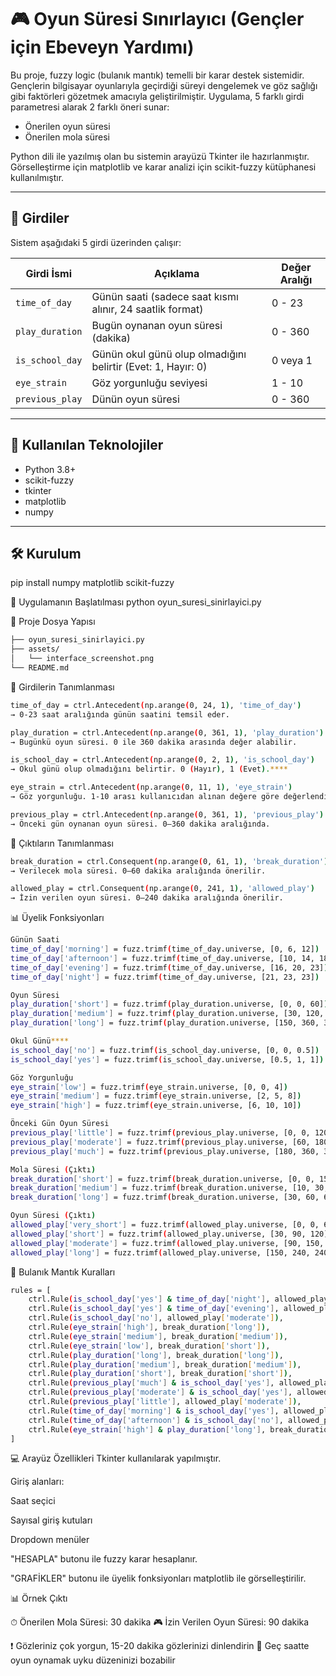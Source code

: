 # 🎮 Oyun Süresi Sınırlayıcı (Gençler için Ebeveyn Yardımı)

Bu proje, fuzzy logic (bulanık mantık) temelli bir karar destek sistemidir. Gençlerin bilgisayar oyunlarıyla geçirdiği süreyi dengelemek ve göz sağlığı gibi faktörleri gözetmek amacıyla geliştirilmiştir. Uygulama, 5 farklı girdi parametresi alarak 2 farklı öneri sunar:

- Önerilen oyun süresi
- Önerilen mola süresi

Python dili ile yazılmış olan bu sistemin arayüzü Tkinter ile hazırlanmıştır. Görselleştirme için matplotlib ve karar analizi için scikit-fuzzy kütüphanesi kullanılmıştır.

---

## 🧾 Girdiler

Sistem aşağıdaki 5 girdi üzerinden çalışır:

| Girdi İsmi         | Açıklama                                                                 | Değer Aralığı     |
|--------------------|--------------------------------------------------------------------------|-------------------|
| `time_of_day`      | Günün saati (sadece saat kısmı alınır, 24 saatlik format)                | 0 - 23            |
| `play_duration`    | Bugün oynanan oyun süresi (dakika)                                       | 0 - 360           |
| `is_school_day`    | Günün okul günü olup olmadığını belirtir (Evet: 1, Hayır: 0)              | 0 veya 1          |
| `eye_strain`       | Göz yorgunluğu seviyesi                                                  | 1 - 10            |
| `previous_play`    | Dünün oyun süresi                                                        | 0 - 360           |

---

## 🔧 Kullanılan Teknolojiler

- Python 3.8+
- scikit-fuzzy
- tkinter
- matplotlib
- numpy

---

## 🛠 Kurulum

pip install numpy matplotlib scikit-fuzzy

🚀 Uygulamanın Başlatılması
python oyun_suresi_sinirlayici.py

📂 Proje Dosya Yapısı

```bash
├── oyun_suresi_sinirlayici.py
├── assets/
│   └── interface_screenshot.png
└── README.md
``` 
📌 Girdilerin Tanımlanması
```bash
time_of_day = ctrl.Antecedent(np.arange(0, 24, 1), 'time_of_day')
→ 0-23 saat aralığında günün saatini temsil eder.

play_duration = ctrl.Antecedent(np.arange(0, 361, 1), 'play_duration')
→ Bugünkü oyun süresi. 0 ile 360 dakika arasında değer alabilir.

is_school_day = ctrl.Antecedent(np.arange(0, 2, 1), 'is_school_day')
→ Okul günü olup olmadığını belirtir. 0 (Hayır), 1 (Evet).****

eye_strain = ctrl.Antecedent(np.arange(0, 11, 1), 'eye_strain')
→ Göz yorgunluğu. 1-10 arası kullanıcıdan alınan değere göre değerlendirilir.

previous_play = ctrl.Antecedent(np.arange(0, 361, 1), 'previous_play')
→ Önceki gün oynanan oyun süresi. 0–360 dakika aralığında.
```

📌 Çıktıların Tanımlanması
```bash
break_duration = ctrl.Consequent(np.arange(0, 61, 1), 'break_duration')
→ Verilecek mola süresi. 0–60 dakika aralığında önerilir.

allowed_play = ctrl.Consequent(np.arange(0, 241, 1), 'allowed_play')
→ İzin verilen oyun süresi. 0–240 dakika aralığında önerilir.
```

📊 Üyelik Fonksiyonları
```bash
Günün Saati
time_of_day['morning'] = fuzz.trimf(time_of_day.universe, [0, 6, 12])
time_of_day['afternoon'] = fuzz.trimf(time_of_day.universe, [10, 14, 18])
time_of_day['evening'] = fuzz.trimf(time_of_day.universe, [16, 20, 23])
time_of_day['night'] = fuzz.trimf(time_of_day.universe, [21, 23, 23])

Oyun Süresi
play_duration['short'] = fuzz.trimf(play_duration.universe, [0, 0, 60])
play_duration['medium'] = fuzz.trimf(play_duration.universe, [30, 120, 180])
play_duration['long'] = fuzz.trimf(play_duration.universe, [150, 360, 360])

Okul Günü****
is_school_day['no'] = fuzz.trimf(is_school_day.universe, [0, 0, 0.5])
is_school_day['yes'] = fuzz.trimf(is_school_day.universe, [0.5, 1, 1])

Göz Yorgunluğu
eye_strain['low'] = fuzz.trimf(eye_strain.universe, [0, 0, 4])
eye_strain['medium'] = fuzz.trimf(eye_strain.universe, [2, 5, 8])
eye_strain['high'] = fuzz.trimf(eye_strain.universe, [6, 10, 10])

Önceki Gün Oyun Süresi
previous_play['little'] = fuzz.trimf(previous_play.universe, [0, 0, 120])
previous_play['moderate'] = fuzz.trimf(previous_play.universe, [60, 180, 240])
previous_play['much'] = fuzz.trimf(previous_play.universe, [180, 360, 360])

Mola Süresi (Çıktı)
break_duration['short'] = fuzz.trimf(break_duration.universe, [0, 0, 15])
break_duration['medium'] = fuzz.trimf(break_duration.universe, [10, 30, 45])
break_duration['long'] = fuzz.trimf(break_duration.universe, [30, 60, 60])

Oyun Süresi (Çıktı)
allowed_play['very_short'] = fuzz.trimf(allowed_play.universe, [0, 0, 60])
allowed_play['short'] = fuzz.trimf(allowed_play.universe, [30, 90, 120])
allowed_play['moderate'] = fuzz.trimf(allowed_play.universe, [90, 150, 180])
allowed_play['long'] = fuzz.trimf(allowed_play.universe, [150, 240, 240])
```

🔁 Bulanık Mantık Kuralları
```bash
rules = [
    ctrl.Rule(is_school_day['yes'] & time_of_day['night'], allowed_play['very_short']),
    ctrl.Rule(is_school_day['yes'] & time_of_day['evening'], allowed_play['short']),
    ctrl.Rule(is_school_day['no'], allowed_play['moderate']),
    ctrl.Rule(eye_strain['high'], break_duration['long']),
    ctrl.Rule(eye_strain['medium'], break_duration['medium']),
    ctrl.Rule(eye_strain['low'], break_duration['short']),
    ctrl.Rule(play_duration['long'], break_duration['long']),
    ctrl.Rule(play_duration['medium'], break_duration['medium']),
    ctrl.Rule(play_duration['short'], break_duration['short']),
    ctrl.Rule(previous_play['much'] & is_school_day['yes'], allowed_play['very_short']),
    ctrl.Rule(previous_play['moderate'] & is_school_day['yes'], allowed_play['short']),
    ctrl.Rule(previous_play['little'], allowed_play['moderate']),
    ctrl.Rule(time_of_day['morning'] & is_school_day['yes'], allowed_play['very_short']),
    ctrl.Rule(time_of_day['afternoon'] & is_school_day['no'], allowed_play['moderate']),
    ctrl.Rule(eye_strain['high'] & play_duration['long'], break_duration['long']),
]
```

💻 Arayüz Özellikleri
Tkinter kullanılarak yapılmıştır.

Giriş alanları:

Saat seçici

Sayısal giriş kutuları

Dropdown menüler

"HESAPLA" butonu ile fuzzy karar hesaplanır.

"GRAFİKLER" butonu ile üyelik fonksiyonları matplotlib ile görselleştirilir.

📊 Örnek Çıktı

⏱ Önerilen Mola Süresi: 30 dakika
🎮 İzin Verilen Oyun Süresi: 90 dakika

❗ Gözleriniz çok yorgun, 15-20 dakika gözlerinizi dinlendirin
🌙 Geç saatte oyun oynamak uyku düzeninizi bozabilir




